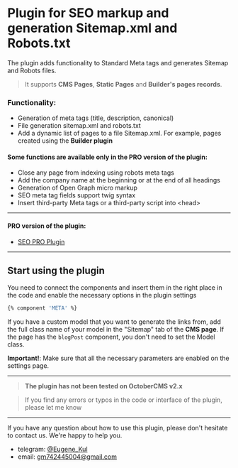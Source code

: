 # Plugin for SEO markup and generation Sitemap.xml and Robots.txt

The plugin adds functionality to Standard Meta tags and generates Sitemap and Robots files.

> It supports **CMS Pages**, **Static Pages** and **Builder's pages records**.

### Functionality:

- Generation of meta tags (title, description, canonical)
- File generation sitemap.xml and robots.txt
- Add a dynamic list of pages to a file Sitemap.xml. For example, pages created using the **Builder plugin**

#### Some functions are available only in the PRO version of the plugin:

- Close any page from indexing using robots meta tags
- Add the company name at the beginning or at the end of all headings
- Generation of Open Graph micro markup
- SEO meta tag fields support twig syntax
- Insert third-party Meta tags or a third-party script into \<head>

---

#### PRO version of the plugin:
- [SEO PRO Plugin](https://octobercms.com/plugin/eugene3993-seo)

---

## Start using the plugin

You need to connect the components and insert them in the right place in the code and enable the necessary options in the plugin settings

```bash
{% component 'META' %}
```

If you have a custom model that you want to generate the links from, add the full class name of your model in the "Sitemap" tab of the **CMS page**.
If the page has the `blogPost` component, you don't need to set the Model class.

**Important!**: Make sure that all the necessary parameters are enabled on the settings page.

---

> **The plugin has not been tested on OctoberCMS v2.x**

> If you find any errors or typos in the code or interface of the plugin, please let me know

---

If you have any question about how to use this plugin, please don't hesitate to contact us. We're happy to help you.
- telegram: [@Eugene_Kul](https://t.me/eugene_kul)
- email: [gm742445004@gmail.com](mailto:gm742445004@gmail.com)
